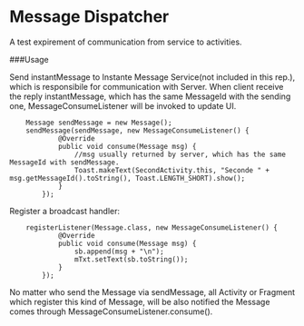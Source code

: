 Message Dispatcher
=======

A test expirement of communication from service to activities.

###Usage

Send instantMessage to Instante Message Service(not included in this rep.), which is responsibile for communication with Server. When client receive the reply instantMessage, which has the same MessageId with the sending one, MessageConsumeListener will be invoked to update UI.

```
	Message sendMessage = new Message();
	sendMessage(sendMessage, new MessageConsumeListener() {
            @Override
            public void consume(Message msg) {
            	//msg usually returned by server, which has the same MessageId with sendMessage.
                Toast.makeText(SecondActivity.this, "Seconde " + msg.getMessageId().toString(), Toast.LENGTH_SHORT).show();
            }
        });
```

Register a broadcast handler:

```
	registerListener(Message.class, new MessageConsumeListener() {
            @Override
            public void consume(Message msg) {
                sb.append(msg + "\n");
                mTxt.setText(sb.toString());
            }
        });
```

No matter who send the Message via sendMessage, all Activity or Fragment which register this kind of Message, will be also notified the Message comes through MessageConsumeListener.consume().


